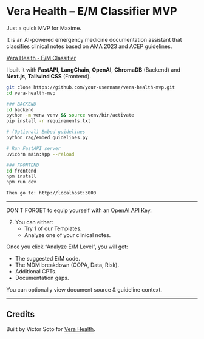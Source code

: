  # Vera Health – E/M Classifier MVP

Just a quick MVP for Maxime.

It is an AI-powered emergency medicine documentation assistant that classifies clinical notes based on AMA 2023 and ACEP guidelines. 

[Vera Health - E/M Classifier](https://vera-health-mvp-soto.vercel.app/)

I built it with **FastAPI**, **LangChain**, **OpenAI**, **ChromaDB** (Backend) and **Next.js**, **Tailwind CSS** (Frontend).

```bash
git clone https://github.com/your-username/vera-health-mvp.git
cd vera-health-mvp

### BACKEND
cd backend
python -m venv venv && source venv/bin/activate
pip install -r requirements.txt

# (Optional) Embed guidelines
python rag/embed_guidelines.py

# Run FastAPI server
uvicorn main:app --reload

### FRONTEND
cd frontend
npm install
npm run dev

Then go to: http://localhost:3000
```
---

DON'T FORGET to equip yourself with an [OpenAI API Key](https://platform.openai.com/api-keys).

2. You can either:
   - Try 1 of our Templates.
   - Analyze one of your clinical notes.


Once you click “Analyze E/M Level”, you will get:
- The suggested E/M code.
- The MDM breakdown (COPA, Data, Risk).
- Additional CPTs.
- Documentation gaps.

You can optionally view document source & guideline context.

---

## Credits

Built by Victor Soto for [Vera Health](https://www.vera-health.ai/).
